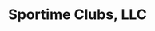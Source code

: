 ---
layout: startup_page
title: "Sportime Clubs, LLC"
id: "sportimeny.com"
permalink: "/sportimeclubsllcsportimeny.com04072025/"
website: "https://sportimeny.com/"
funding_round: "Recapitalization"
funding_amount: "$144M"
investors: "Comvest Credit Partners"
about: "Sportime Clubs operates 17 tennis and sports clubs in the New York tri-state area. They offer state-of-the-art facilities and programs, including the John McEnroe Tennis Academy, catering to a wide range of sports and skill levels. The company focuses on providing high-quality recreational and competitive opportunities in tennis, pickleball, and other sports."
markets: "Sports, Fitness, Tennis, Pickleball"
hq: "Kings Park, New York, United States"
founded_year: "1994"
linkedin: "https://www.linkedin.com/company/sportime"
twitter: "https://twitter.com/Sportimeny"
instagram: ""
facebook: "https://www.facebook.com/SportimeNY"
crunchbase: ""
pitchbook: "https://pitchbook.com/profiles/company/447881-86"

# SEO Optimization
meta_title: "Sportime Clubs, LLC - Recapitalization Funding ($144M)"
meta_description: "Sportime Clubs, LLC, Sportime Clubs operates 17 tennis and sports clubs in the New York tri-state area. They offer state-of-the-art facilities and programs, including the ..."
meta_keywords: "Sportime Clubs, LLC, Sports, Fitness, Tennis, Pickleball, Recapitalization funding"
canonical_url: "https://pkprojectstartups.github.io/projectstartups.com/sportimeclubsllcsportimeny.com04072025/"
---